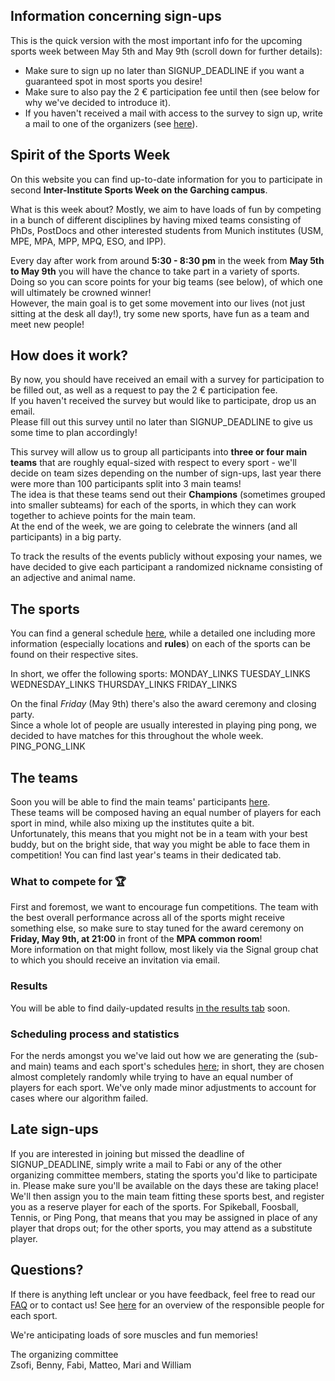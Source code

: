 ## Information concerning sign-ups

This is the quick version with the most important info for the upcoming sports week between May 5th and May 9th (scroll down for further details):

- Make sure to sign up no later than SIGNUP_DEADLINE if you want a guaranteed spot in most sports you desire!
- Make sure to also pay the 2 € participation fee until then (see below for why we've decided to introduce it).
- If you haven't received a mail with access to the survey to sign up, write a mail to one of the organizers (see <a href="Contact" target="_self">here</a>).

## Spirit of the Sports Week

On this website you can find up-to-date information for you to participate in second **Inter-Institute Sports Week on the Garching campus**.

What is this week about? Mostly, we aim to have loads of fun by competing in a bunch of different disciplines by having mixed teams consisting of PhDs, PostDocs and other interested students from Munich institutes (USM, MPE, MPA, MPP, MPQ, ESO, and IPP).

Every day after work from around **5:30 - 8:30 pm** in the week from **May 5th to May 9th** you will have the chance to take part in a variety of sports.
Doing so you can score points for your big teams (see below), of which one will ultimately be crowned winner!\
However, the main goal is to get some movement into our lives (not just sitting at the desk all day!), try some new sports, have fun as a team and meet new people!

## How does it work?

By now, you should have received an email with a survey for participation to be filled out, as well as a request to pay the 2 € participation fee.\
If you haven't received the survey but would like to participate, drop us an email.\
Please fill out this survey until no later than SIGNUP_DEADLINE to give us some time to plan accordingly!

This survey will allow us to group all participants into **three or four main teams** that are roughly equal-sized with respect to every sport - we'll decide on team sizes depending on the number of sign-ups, last year there were more than 100 participants split into 3 main teams!\
The idea is that these teams send out their **Champions** (sometimes grouped into smaller subteams) for each of the sports, in which they can work together to achieve points for the main team.\
At the end of the week, we are going to celebrate the winners (and all participants) in a big party.

To track the results of the events publicly without exposing your names, we have decided to give each participant a randomized nickname consisting of an adjective and animal name.

## The sports

You can find a general schedule <a href="Schedule" target="_self">here</a>, while a detailed one including more information (especially locations and **rules**) on each of the sports can be found on their respective sites.

In short, we offer the following sports:
MONDAY_LINKS
TUESDAY_LINKS
WEDNESDAY_LINKS
THURSDAY_LINKS
FRIDAY_LINKS

On the final *Friday* (May 9th) there's also the award ceremony and closing party.\
Since a whole lot of people are usually interested in playing ping pong, we decided to have matches for this throughout the whole week.
PING_PONG_LINK

## The teams

Soon you will be able to find the main teams' participants <a href="Teams" target="_self">here</a>.\
These teams will be composed having an equal number of players for each sport in mind, while also mixing up the institutes quite a bit.\
Unfortunately, this means that you might not be in a team with your best buddy, but on the bright side, that way you might be able to face them in competition!
You can find last year's teams in their dedicated tab.

### What to compete for 🏆

First and foremost, we want to encourage fun competitions.
The team with the best overall performance across all of the sports might receive something else, so make sure to stay tuned for the award ceremony on **Friday, May 9th, at 21:00** in front of the **MPA common room**!\
More information on that might follow, most likely via the Signal group chat to which you should receive an invitation via email.

### Results

You will be able to find daily-updated results <a href="Results and more" target="_self">in the results tab</a> soon.

### Scheduling process and statistics

For the nerds amongst you we've laid out how we are generating the (sub- and main) teams and each sport's schedules <a href="Results and more" target="_self">here</a>; in short, they are chosen almost completely randomly while trying to have an equal number of players for each sport. We've only made minor adjustments to account for cases where our algorithm failed.

## Late sign-ups

If you are interested in joining but missed the deadline of SIGNUP_DEADLINE, simply write a mail to Fabi or any of the other organizing committee members, stating the sports you'd like to participate in. Please make sure you'll be available on the days these are taking place!\
We'll then assign you to the main team fitting these sports best, and register you as a reserve player for each of the sports. For Spikeball, Foosball, Tennis, or Ping Pong, that means that you may be assigned in place of any player that drops out; for the other sports, you may attend as a substitute player.

## Questions?

If there is anything left unclear or you have feedback, feel free to read our <a href="Results and more" target="_self">FAQ</a> or to contact us!
See <a href="Contact" target="_self">here</a> for an overview of the responsible people for each sport.

We're anticipating loads of sore muscles and fun memories!

The organizing committee\
Zsofi, Benny, Fabi, Matteo, Mari and William
